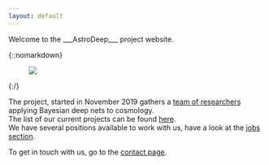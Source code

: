 ```yaml
---
layout: default
---
```


<div class="lead pretty-links">
  Welcome to the ___AstroDeep___ project website.

  {::nomarkdown}
  <figure class="site-profile">
      <img src="{{ site.baseurl }}/assets/img/logo-astrodeep.png">
  </figure>
  {:/}
  
  The project, started in November 2019 gathers a [team of researchers](people/) applying Bayesian deep nets to cosmology.  
  The list of our current projects can be found [here](projects/).  
  We have several positions available to work with us, have a look at the [jobs section](jobs/).

  To get in touch with us, go to the [contact page](contact/).
</div>
